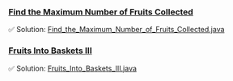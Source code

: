 ### [Find the Maximum Number of Fruits Collected](https://leetcode.com/problems/find-the-maximum-number-of-fruits-collected/description/)
✅ Solution: [Find_the_Maximum_Number_of_Fruits_Collected.java](Find_the_Maximum_Number_of_Fruits_Collected.java)

### [Fruits Into Baskets III](https://leetcode.com/problems/fruits-into-baskets-iii/description/)
✅ Solution: [Fruits_Into_Baskets_III.java](Fruits_Into_Baskets_III.java)

